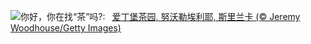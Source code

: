 ![](https://www.bing.com/th?id=OHR.TeaEstate_ZH-CN9645412630_UHD.jpg&w=1000)你好，你在找“茶”吗?:&nbsp;&ensp;[爱丁堡茶园, 努沃勒埃利耶, 斯里兰卡 (© Jeremy Woodhouse/Getty Images)](https://www.bing.com/th?id=OHR.TeaEstate_ZH-CN9645412630_UHD.jpg)
<br><br/>
